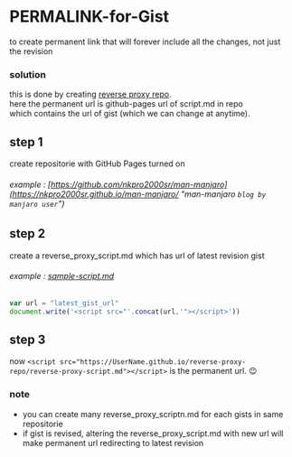 # PERMALINK-for-Gist
to create permanent link that will forever include all the changes, not just the revision

### solution
this is done by creating <ins>reverse proxy repo</ins>.  
here the permanent url is github-pages url of script.md in repo  
which contains the url of gist (which we can change at anytime).

## step 1
create repositorie with GitHub Pages turned on
###### example : [https://github.com/nkpro2000sr/man-manjaro](https://nkpro2000sr.github.io/man-manjaro/ "man-manjaro `blog by manjaro user`")

## step 2
create a reverse_proxy_script.md which has url of latest revision gist  
###### example : [sample-script.md](https://gist.github.com/nkpro2000sr/af9f3eb1346c1dc6a1a8ce78ec78cca1 "script.md")
```js
var url = "latest_gist_url"
document.write('<script src="'.concat(url,'"></script>'))
```

## step 3
now `<script src="https://UserName.github.io/reverse-proxy-repo/reverse-proxy-script.md"></script>`
is the permanent url. :wink:

### note
* you can create many reverse_proxy_scriptn.md for each gists in same repositorie
* if gist is revised, altering the reverse_proxy_script.md with new url will make permanent url redirecting to latest revision

